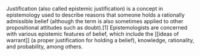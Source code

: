 Justification (also called epistemic justification) is a concept in epistemology used to describe reasons that someone holds a rationally admissible belief (although the term is also sometimes applied to other propositional attitudes such as doubt).[1] Epistemologists are concerned with various epistemic features of belief, which include the [[ideas of warrant]] (a proper justification for holding a belief), knowledge, rationality, and probability, among others.
